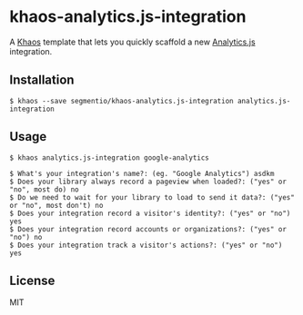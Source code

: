 
# khaos-analytics.js-integration

A [Khaos](https://khaos.io) template that lets you quickly scaffold a new [Analytics.js](https://github.com/segmentio/analytics.js) integration.

## Installation

    $ khaos --save segmentio/khaos-analytics.js-integration analytics.js-integration

## Usage

    $ khaos analytics.js-integration google-analytics
    
    $ What's your integration's name?: (eg. "Google Analytics") asdkm
    $ Does your library always record a pageview when loaded?: ("yes" or "no", most do) no
    $ Do we need to wait for your library to load to send it data?: ("yes" or "no", most don't) no
    $ Does your integration record a visitor's identity?: ("yes" or "no") yes
    $ Does your integration record accounts or organizations?: ("yes" or "no") no
    $ Does your integration track a visitor's actions?: ("yes" or "no") yes

## License

MIT